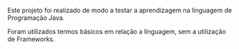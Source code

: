 Este projeto foi realizado de modo a testar a aprendizagem na linguagem de Programação Java.

Foram utilizados termos básicos em relação a linguagem, sem a utilização de Frameworks.
